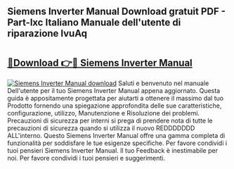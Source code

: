 ## Siemens Inverter Manual Download gratuit PDF - Part-lxc Italiano Manuale dell'utente di riparazione lvuAq

# <h2><a href="http://dfb926l.blite.top/?on=Siemens+Inverter+Manual">🔗Download 👉🔴 Siemens Inverter Manual</a></h2>

[![Siemens Inverter Manual download](https://i.imgur.com/lujVjoI.png)](http://dfb926l.blite.top/?on=Siemens+Inverter+Manual)
Saluti e benvenuto nel manuale Dell'utente per il tuo Siemens Inverter Manual appena aggiornato. Questa guida è appositamente progettata per aiutarti a ottenere il massimo dal tuo Prodotto fornendo una spiegazione approfondita delle sue caratteristiche, configurazione, utilizzo, Manutenzione e Risoluzione dei problemi. Precauzioni di sicurezza per interni si prega di prendere nota di tutte le precauzioni di sicurezza quando si utilizza il nuovo REDDDDDDD ALL'interno. Questo Siemens Inverter Manual offre una gamma completa di funzionalità per soddisfare le tue esigenze specifiche. Per favore condividi i tuoi pensieri Siemens Inverter Manual. Il tuo Feedback è inestimabile per noi. Per favore condividi i tuoi pensieri e suggerimenti.
